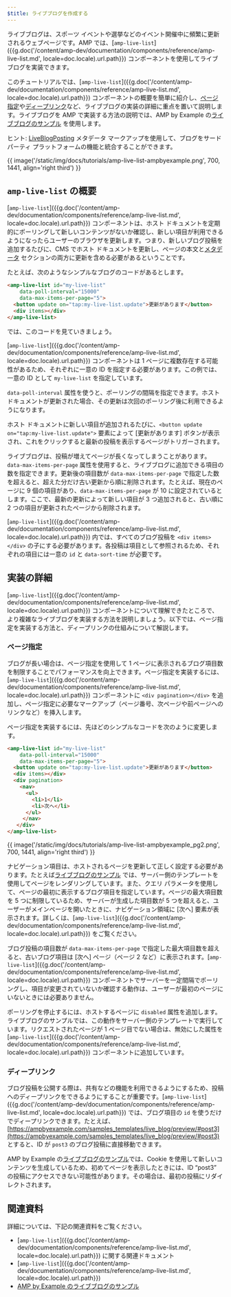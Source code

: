 ```yaml
---
$title: ライブブログを作成する
---
```


ライブブログは、スポーツ イベントや選挙などのイベント開催中に頻繁に更新されるウェブページです。AMP では、[`amp-live-list`]({{g.doc('/content/amp-dev/documentation/components/reference/amp-live-list.md', locale=doc.locale).url.path}}) コンポーネントを使用してライブブログを実装できます。

このチュートリアルでは、[`amp-live-list`]({{g.doc('/content/amp-dev/documentation/components/reference/amp-live-list.md', locale=doc.locale).url.path}}) コンポーネントの概要を簡単に紹介し、[ページ指定](#pagination)や[ディープリンク](#deeplinking)など、ライブブログの実装の詳細に重点を置いて説明します。ライブブログを AMP で実装する方法の説明では、AMP by Example の[ライブブログのサンプル](https://www.ampbyexample.com/samples_templates/live_blog/) を使用します。

ヒント: [LiveBlogPosting](http://schema.org/LiveBlogPosting) メタデータ マークアップを使用して、ブログをサードパーティ プラットフォームの機能と統合することができます。

{{ image('/static/img/docs/tutorials/amp-live-list-ampbyexample.png', 700, 1441, align='right third') }}

## `amp-live-list` の概要

[`amp-live-list`]({{g.doc('/content/amp-dev/documentation/components/reference/amp-live-list.md', locale=doc.locale).url.path}}) コンポーネントは、ホスト ドキュメントを定期的にポーリングして新しいコンテンツがないか確認し、新しい項目が利用できるようになったらユーザーのブラウザを更新します。つまり、新しいブログ投稿を追加するたびに、CMS でホスト ドキュメントを更新し、ページの本文と[メタデータ](https://ampbyexample.com/samples_templates/live_blog/#metadata) セクションの両方に更新を含める必要があるということです。

たとえば、次のようなシンプルなブログのコードがあるとします。

```html
<amp-live-list id="my-live-list"
    data-poll-interval="15000"
    data-max-items-per-page="5">
  <button update on="tap:my-live-list.update">更新があります</button>
  <div items></div>
</amp-live-list>
```

では、このコードを見ていきましょう。

[`amp-live-list`]({{g.doc('/content/amp-dev/documentation/components/reference/amp-live-list.md', locale=doc.locale).url.path}}) コンポーネントは 1 ページに複数存在する可能性があるため、それぞれに一意の ID を指定する必要があります。この例では、一意の ID として `my-live-list` を指定しています。

`data-poll-interval` 属性を使うと、ポーリングの間隔を指定できます。ホスト ドキュメントが更新された場合、その更新は次回のポーリング後に利用できるようになります。

ホスト ドキュメントに新しい項目が追加されるたびに、`<button update on="tap:my-live-list.update">` 要素によって [更新があります] ボタンが表示され、これをクリックすると最新の投稿を表示するページがトリガーされます。

ライブブログは、投稿が増えてページが長くなってしまうことがあります。`data-max-items-per-page` 属性を使用すると、ライブブログに追加できる項目の数を指定できます。更新後の項目数が `data-max-items-per-page` で指定した数を超えると、超えた分だけ古い更新から順に削除されます。たとえば、現在のページに 9 個の項目があり、`data-max-items-per-page` が 10 に設定されているとします。ここで、最新の更新によって新しい項目が 3 つ追加されると、古い順に 2 つの項目が更新されたページから削除されます。

[`amp-live-list`]({{g.doc('/content/amp-dev/documentation/components/reference/amp-live-list.md', locale=doc.locale).url.path}}) 内では、すべてのブログ投稿を `<div items></div>` の子にする必要があります。各投稿は項目として参照されるため、それぞれの項目には一意の `id` と `data-sort-time` が必要です。

## 実装の詳細

[`amp-live-list`]({{g.doc('/content/amp-dev/documentation/components/reference/amp-live-list.md', locale=doc.locale).url.path}}) コンポーネントについて理解できたところで、より複雑なライブブログを実装する方法を説明しましょう。以下では、ページ指定を実装する方法と、ディープリンクの仕組みについて解説します。

### ページ指定

ブログが長い場合は、ページ指定を使用して 1 ページに表示されるブログ項目数を制限することでパフォーマンスを向上できます。ページ指定を実装するには、[`amp-live-list`]({{g.doc('/content/amp-dev/documentation/components/reference/amp-live-list.md', locale=doc.locale).url.path}}) コンポーネントに `<div pagination></div>` を追加し、ページ指定に必要なマークアップ（ページ番号、次ページや前ページへのリンクなど）を挿入します。

ページ指定を実装するには、先ほどのシンプルなコードを次のように変更します。

```html
<amp-live-list id="my-live-list"
    data-poll-interval="15000"
    data-max-items-per-page="5">
  <button update on="tap:my-live-list.update">更新があります</button>
  <div items></div>
  <div pagination>
    <nav>
      <ul>
        <li>1</li>
        <li>次へ</li>
      </ul>
     </nav>
   </div>
</amp-live-list>
```

{{ image('/static/img/docs/tutorials/amp-live-list-ampbyexample_pg2.png', 700, 1441, align='right third') }}

ナビゲーション項目は、ホストされるページを更新して正しく設定する必要があります。たとえば[ライブブログのサンプル](https://www.ampbyexample.com/samples_templates/live_blog/) では、サーバー側のテンプレートを使用してページをレンダリングしています。また、クエリ パラメータを使用して、ページの最初に表示するブログ項目を指定しています。ページの最大項目数を 5 つに制限しているため、サーバーが生成した項目数が 5 つを超えると、ユーザーがメインページを開いたときに、ナビゲーション領域に [次へ] 要素が表示されます。詳しくは、[`amp-live-list`]({{g.doc('/content/amp-dev/documentation/components/reference/amp-live-list.md', locale=doc.locale).url.path}}) をご覧ください。

ブログ投稿の項目数が `data-max-items-per-page` で指定した最大項目数を超えると、古いブログ項目は [次へ] ページ（ページ 2 など）に表示されます。[`amp-live-list`]({{g.doc('/content/amp-dev/documentation/components/reference/amp-live-list.md', locale=doc.locale).url.path}}) コンポーネントでサーバーを一定間隔でポーリングし、項目が変更されていないか確認する動作は、ユーザーが最初のページにいないときには必要ありません。

ポーリングを停止するには、ホストするページに `disabled` 属性を追加します。ライブブログのサンプルでは、この動作をサーバー側のテンプレートで実行しています。リクエストされたページが 1 ページ目でない場合は、無効にした属性を [`amp-live-list`]({{g.doc('/content/amp-dev/documentation/components/reference/amp-live-list.md', locale=doc.locale).url.path}}) コンポーネントに追加しています。

### ディープリンク

ブログ投稿を公開する際は、共有などの機能を利用できるようにするため、投稿へのディープリンクをできるようにすることが重要です。[`amp-live-list`]({{g.doc('/content/amp-dev/documentation/components/reference/amp-live-list.md', locale=doc.locale).url.path}}) では、ブログ項目の `id` を使うだけでディープリンクできます。たとえば、[https://ampbyexample.com/samples_templates/live_blog/preview/#post3](https://ampbyexample.com/samples_templates/live_blog/preview/#post3) とすると、ID が `post3` のブログ投稿に直接移動できます。

AMP by Example の[ライブブログのサンプル](https://www.ampbyexample.com/samples_templates/live_blog/)では、Cookie を使用して新しいコンテンツを生成しているため、初めてページを表示したときには、ID “post3” の投稿にアクセスできない可能性があります。その場合は、最初の投稿にリダイレクトされます。

## 関連資料

詳細については、下記の関連資料をご覧ください。

- [`amp-live-list`]({{g.doc('/content/amp-dev/documentation/components/reference/amp-live-list.md', locale=doc.locale).url.path}}) に関する関連ドキュメント
- [`amp-live-list`]({{g.doc('/content/amp-dev/documentation/components/reference/amp-live-list.md', locale=doc.locale).url.path}})
- [AMP by Example のライブブログのサンプル](https://www.ampbyexample.com/samples_templates/live_blog/)
